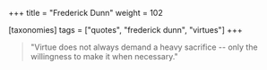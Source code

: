 +++
title = "Frederick Dunn"
weight = 102

[taxonomies]
tags = ["quotes", "frederick dunn", "virtues"]
+++

> "Virtue does not always demand a heavy sacrifice -- only the willingness
> to make it when necessary."

